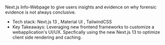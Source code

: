 Next.js Info-Webpage to give users insights and evidence on why forensic evidence is not always conclusive.
  - Tech stack: Next.js 13 , Material UI , TailwindCSS
  - Key Takeaways: Leveraging new frontend frameworks to customize a webapplication's UI/UX. Specfically using the new Next.js 13 to optimize client side rendering and caching.
